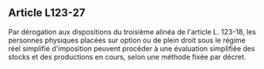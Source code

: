 Article L123-27
----
Par dérogation aux dispositions du troisième alinéa de l'article L. 123-18, les
personnes physiques placées sur option ou de plein droit sous le régime réel
simplifié d'imposition peuvent procéder à une évaluation simplifiée des stocks
et des productions en cours, selon une méthode fixée par décret.
